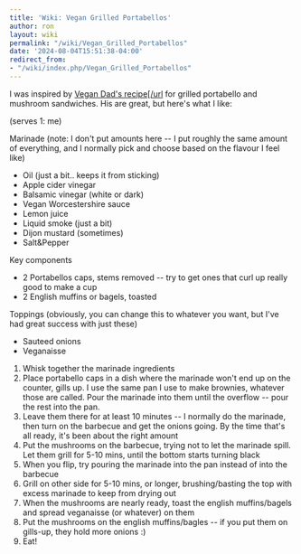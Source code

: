 ```yaml
---
title: 'Wiki: Vegan Grilled Portabellos'
author: ron
layout: wiki
permalink: "/wiki/Vegan_Grilled_Portabellos"
date: '2024-08-04T15:51:38-04:00'
redirect_from:
- "/wiki/index.php/Vegan_Grilled_Portabellos"
---
```


I was inspired by [Vegan Dad\'s recipe\[/url](http://vegandad.blogspot.com/2009/07/grilled-portabello-and-onion-sandwich.html) for grilled portabello and mushroom sandwiches. His are great, but here\'s what I like:

(serves 1: me)

Marinade (note: I don\'t put amounts here \-- I put roughly the same amount of everything, and I normally pick and choose based on the flavour I feel like)

-   Oil (just a bit.. keeps it from sticking)
-   Apple cider vinegar
-   Balsamic vinegar (white or dark)
-   Vegan Worcestershire sauce
-   Lemon juice
-   Liquid smoke (just a bit)
-   Dijon mustard (sometimes)
-   Salt&Pepper

Key components

-   2 Portabellos caps, stems removed \-- try to get ones that curl up really good to make a cup
-   2 English muffins or bagels, toasted

Toppings (obviously, you can change this to whatever you want, but I\'ve had great success with just these)

-   Sauteed onions
-   Veganaisse

1.  Whisk together the marinade ingredients
2.  Place portabello caps in a dish where the marinade won\'t end up on the counter, gills up. I use the same pan I use to make brownies, whatever those are called. Pour the marinade into them until the overflow \-- pour the rest into the pan.
3.  Leave them there for at least 10 minutes \-- I normally do the marinade, then turn on the barbecue and get the onions going. By the time that\'s all ready, it\'s been about the right amount
4.  Put the mushrooms on the barbecue, trying not to let the marinade spill. Let them grill for 5-10 mins, until the bottom starts turning black
5.  When you flip, try pouring the marinade into the pan instead of into the barbecue
6.  Grill on other side for 5-10 mins, or longer, brushing/basting the top with excess marinade to keep from drying out
7.  When the mushrooms are nearly ready, toast the english muffins/bagels and spread veganaisse (or whatever) on them
8.  Put the mushrooms on the english muffins/bagles \-- if you put them on gills-up, they hold more onions :)
9.  Eat!
